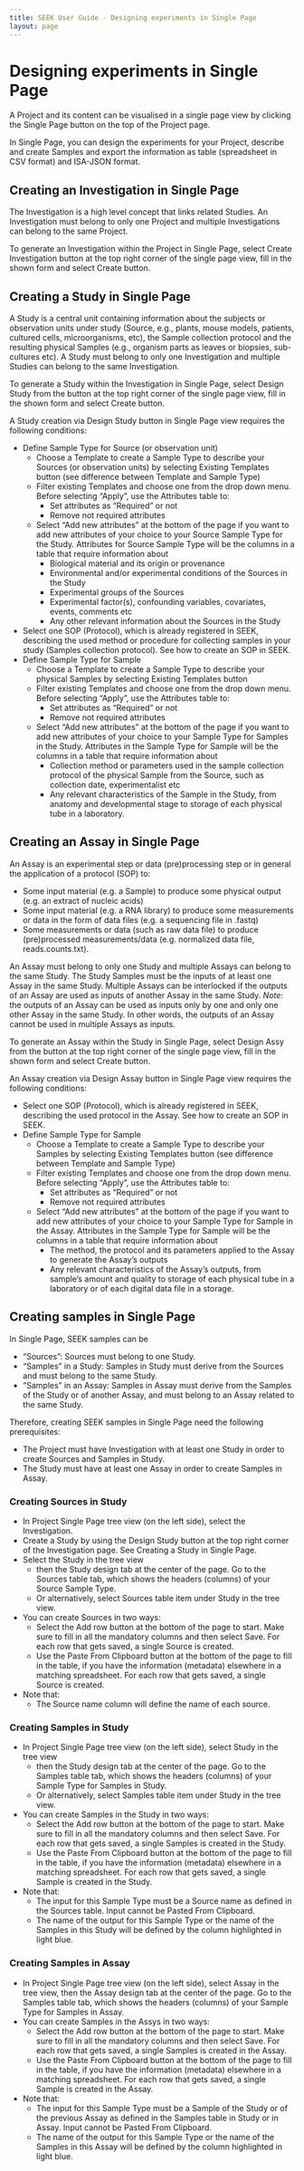 ```yaml
---
title: SEEK User Guide - Designing experiments in Single Page
layout: page
---
```


# Designing experiments in Single Page
A Project and its content can be visualised in a single page view by clicking the Single Page button on the top of the Project page.

In Single Page, you can design the experiments for your Project, describe and create Samples and export the information as table (spreadsheet in CSV format) and ISA-JSON format.

## Creating an Investigation in Single Page
The Investigation is a high level concept that links related Studies. An Investigation must belong to only one Project and multiple Investigations can belong to the same Project.

To generate an Investigation within the Project in Single Page, select Create Investigation button at the top right corner of the single page view, fill in the shown form and select Create button.

## Creating a Study in Single Page
A Study is a central unit containing information about the subjects or observation units under study (Source, e.g., plants, mouse models, patients, cultured cells, microorganisms, etc), the Sample collection protocol and the resulting physical Samples (e.g., organism parts as leaves or biopsies, sub-cultures etc). A Study must belong to only one Investigation and multiple Studies can belong to the same Investigation.

To generate a Study within the Investigation in Single Page, select Design Study from the button at the top right corner of the single page view, fill in the shown form and select Create button.

A Study creation via Design Study button in Single Page view requires the following conditions:
* Define Sample Type for Source (or observation unit)
  * Choose a Template to create a Sample Type to describe your Sources (or observation units) by selecting Existing Templates button (see difference between Template and Sample Type)
  * Filter existing Templates and choose one from the drop down menu. Before selecting “Apply”, use the Attributes table to:
    * Set attributes as “Required” or not
    * Remove not required attributes
  * Select “Add new attributes” at the bottom of the page if you want to add new attributes of your choice to your Source Sample Type for the Study. Attributes for Source Sample Type will be the columns in a table that require information about
    * Biological material and its origin or provenance
    * Environmental and/or experimental conditions of the Sources in the Study
    * Experimental groups of the Sources
    * Experimental factor(s), confounding variables, covariates, events, comments etc
    * Any other relevant information about the Sources in the Study
* Select one SOP (Protocol), which is already registered in SEEK, describing the used method or procedure for collecting samples in your study (Samples collection protocol). See how to create an SOP in SEEK.
* Define Sample Type for Sample
  * Choose a Template to create a Sample Type to describe your physical Samples by selecting Existing Templates button
  * Filter existing Templates and choose one from the drop down menu. Before selecting “Apply”, use the Attributes table to:
    * Set attributes as “Required” or not
    * Remove not required attributes
  * Select “Add new attributes” at the bottom of the page if you want to add new attributes of your choice to your Sample Type for Samples in the Study. Attributes in the Sample Type for Sample will be the columns in a table that require information about
    * Collection method or parameters used in the sample collection protocol of the physical Sample from the Source, such as collection date, experimentalist etc
    * Any relevant characteristics of the Sample in the Study, from anatomy and developmental stage to storage of each physical tube in a laboratory.

## Creating an Assay in Single Page
An Assay is an experimental step or data (pre)processing step or in general the application of a protocol (SOP) to:
* Some input material (e.g. a Sample) to produce some physical output (e.g. an extract of nucleic acids)
* Some input material (e.g. a RNA library) to produce some measurements or data in the form of data files (e.g. a sequencing file in .fastq)
* Some measurements or data (such as raw data file) to produce (pre)processed measurements/data (e.g. normalized data file, reads.counts.txt).

An Assay must belong to only one Study and multiple Assays can belong to the same Study. The Study Samples must be the inputs of at least one Assay in the same Study. Multiple Assays can be interlocked if the outputs of an Assay are used as inputs of another Assay in the same Study. 
*Note*: the outputs of an Assay can be used as inputs only by one and only one other Assay in the same Study. In other words, the outputs of an Assay cannot be used in multiple Assays as inputs.

To generate an Assay within the Study in Single Page, select Design Assy from the button at the top right corner of the single page view, fill in the shown form and select Create button.

An Assay creation via Design Assay button in Single Page view requires the following conditions:
* Select one SOP (Protocol), which is already registered in SEEK, describing the used  protocol in the Assay. See how to create an SOP in SEEK.
* Define Sample Type for Sample
  * Choose a Template to create a Sample Type to describe your Samples by selecting Existing Templates button (see difference between Template and Sample Type)
  * Filter existing Templates and choose one from the drop down menu. Before selecting “Apply”, use the Attributes table to:
    * Set attributes as “Required” or not
    * Remove not required attributes
  * Select “Add new attributes” at the bottom of the page if you want to add new attributes of your choice to your Sample Type for Sample in the Assay. Attributes in the Sample Type for Sample will be the columns in a table that require information about
    * The method, the protocol and its parameters applied to the Assay to generate the Assay’s outputs
    * Any relevant characteristics of the Assay’s outputs, from sample’s amount and quality to storage of each physical tube in a laboratory or of each digital data file in a storage.

## Creating samples in Single Page
In Single Page, SEEK samples can be
* “Sources”: Sources must belong to one Study.
* “Samples” in a Study: Samples in Study must derive from the Sources and must belong to the same Study.
* “Samples” in an Assay: Samples in Assay must derive from the Samples of the Study or of another Assay, and must belong to an Assay related to the same Study.

Therefore, creating SEEK samples in Single Page need the following prerequisites:
* The Project must have Investigation with at least one Study in order to create Sources and Samples in Study.
* The Study must have at least one Assay in order to create Samples in Assay.

### Creating Sources in Study
* In Project Single Page tree view (on the left side), select the Investigation.
* Create a Study by using the Design Study button at the top right corner of the Investigation page. See Creating a Study in Single Page. 
* Select the Study in the tree view 
  * then the Study design tab at the center of the page. Go to the Sources table tab, which shows the headers (columns) of your Source Sample Type. 
  * Or alternatively, select Sources table item under Study in the tree view.
* You can create Sources in two ways:
  * Select the Add row button at the bottom of the page to start. Make sure to fill in all the mandatory columns and then select Save. For each row that gets saved, a single Source is created.
  * Use the Paste From Clipboard button at the bottom of the page to fill in the table, if you have the information (metadata) elsewhere in a matching spreadsheet. For each row that gets saved, a single Source is created.
* Note that:
  * The Source name column will define the name of each source.
  
### Creating Samples in Study
* In Project Single Page tree view (on the left side), select Study in the tree view
  * then the Study design tab at the center of the page. Go to the Samples table tab, which shows the headers (columns) of your Sample Type for Samples in Study. 
  * Or alternatively, select Samples table item under Study in the tree view.
* You can create Samples in the Study in two ways:
  * Select the Add row button at the bottom of the page to start. Make sure to fill in all the mandatory columns and then select Save. For each row that gets saved, a single Samples is created in the Study.
  * Use the Paste From Clipboard button at the bottom of the page to fill in the table, if you have the information (metadata) elsewhere in a matching spreadsheet. For each row that gets saved, a single Sample is created in the Study.
* Note that:
  * The input for this Sample Type must be a Source name as defined in the Sources table. Input cannot be Pasted From Clipboard.
  * The name of the output for this Sample Type or the name of the Samples in this Study will be defined by the column highlighted in light blue.
  
### Creating Samples in Assay
* In Project Single Page tree view (on the left side), select Assay in the tree view, then the Assay design tab at the center of the page. Go to the Samples table tab, which shows the headers (columns) of your Sample Type for Samples in Assay.
* You can create Samples in the Assys in two ways:
  * Select the Add row button at the bottom of the page to start. Make sure to fill in all the mandatory columns and then select Save. For each row that gets saved, a single Samples is created in the Assay.
  * Use the Paste From Clipboard button at the bottom of the page to fill in the table, if you have the information (metadata) elsewhere in a matching spreadsheet. For each row that gets saved, a single Sample is created in the Assay.
* Note that:
  * The input for this Sample Type must be a Sample of the Study or of the previous Assay as defined in the Samples table in Study or in Assay. Input cannot be Pasted From Clipboard.
  * The name of the output for this Sample Type or the name of the Samples in this Assay will be defined by the column highlighted in light blue.
